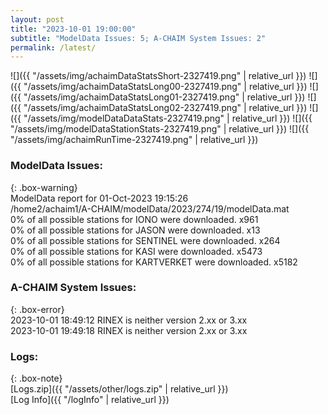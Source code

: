 ```yaml
---
layout: post
title: "2023-10-01 19:00:00"
subtitle: "ModelData Issues: 5; A-CHAIM System Issues: 2"
permalink: /latest/
---
```


![]({{ "/assets/img/achaimDataStatsShort-2327419.png" | relative_url }})
![]({{ "/assets/img/achaimDataStatsLong00-2327419.png" | relative_url }})
![]({{ "/assets/img/achaimDataStatsLong01-2327419.png" | relative_url }})
![]({{ "/assets/img/achaimDataStatsLong02-2327419.png" | relative_url }})
![]({{ "/assets/img/modelDataDataStats-2327419.png" | relative_url }})
![]({{ "/assets/img/modelDataStationStats-2327419.png" | relative_url }})
![]({{ "/assets/img/achaimRunTime-2327419.png" | relative_url }})


### ModelData Issues:  
  
{: .box-warning}  
 ModelData report for 01-Oct-2023 19:15:26   
 /home2/achaim1/A-CHAIM/modelData/2023/274/19/modelData.mat   
 0% of all possible stations for IONO were downloaded. x961   
 0% of all possible stations for JASON were downloaded. x13   
 0% of all possible stations for SENTINEL were downloaded. x264   
 0% of all possible stations for KASI were downloaded. x5473   
 0% of all possible stations for KARTVERKET were downloaded. x5182   
  
### A-CHAIM System Issues:  
  
{: .box-error}  
2023-10-01 18:49:12 RINEX is neither version 2.xx or 3.xx  
2023-10-01 19:49:18 RINEX is neither version 2.xx or 3.xx  

### Logs:  
  
{: .box-note}  
[Logs.zip]({{ "/assets/other/logs.zip" | relative_url }})  
[Log Info]({{ "/logInfo" | relative_url }})  
